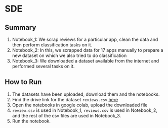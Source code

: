 # SDE

## Summary
1. Notebook_1: We scrap reviews for a particular app, clean the data and then perform classification tasks on it. 
2. Notebook_2: In this, we scrapped data for 17 apps manually to prepare a new dataset on which we also tried to do classification
3. Notebook_3: We downloaded a dataset available from the internet and performed several tasks on it.

## How to Run
1. The datasets have been uploaded, download them and the notebooks.
2. Find the drive link for the dataset `reviews.csv` [here](https://drive.google.com/drive/folders/1orduUy-y6wktATvqzGg3BmXZByKYoTjC?usp=sharing)
3. Open the notebooks in google colab, upload the downloaded file
4. `review.csv` is used in Notebook_1, `reviews.csv` is used in Notebook_2, and the rest of the csv files are used in Notebook_3.
5. Run the notebook.
